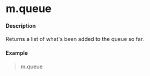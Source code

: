# m.queue

#### Description

Returns a list of what's been added to the queue so far.

#### Example

> m.queue
